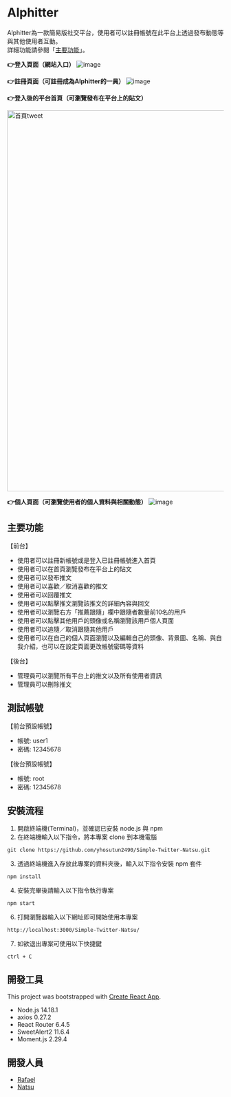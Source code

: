 # Alphitter 
Alphitter為一款簡易版社交平台，使用者可以註冊帳號在此平台上透過發布動態等與其他使用者互動。  
詳細功能請參閱「[主要功能](#主要功能)」。
  
  
**👉登入頁面（網站入口）**
![image](https://user-images.githubusercontent.com/71853581/209472837-f1e3da51-8ab1-49d7-a69f-f06118644001.png)

**👉註冊頁面（可註冊成為Alphitter的一員）**
![image](https://user-images.githubusercontent.com/71853581/209473021-df5aed9b-cc45-4d95-b172-aba15ae62ec9.png)

**👉登入後的平台首頁（可瀏覽發布在平台上的貼文）**
  
<img width="886" alt="首頁tweet" src="https://user-images.githubusercontent.com/71853581/209473004-1ae50fbb-820a-464e-9725-ce3bd055e98e.png">

**👉個人頁面（可瀏覽使用者的個人資料與相關動態）**
![image](https://user-images.githubusercontent.com/71853581/209473049-ad151eda-fd86-4968-bb94-02d793858a1e.png)


## 主要功能
【前台】
- 使用者可以註冊新帳號或是登入已註冊帳號進入首頁
- 使用者可以在首頁瀏覽發布在平台上的貼文
- 使用者可以發布推文
- 使用者可以喜歡／取消喜歡的推文
- 使用者可以回覆推文
- 使用者可以點擊推文瀏覽該推文的詳細內容與回文
- 使用者可以瀏覽右方「推薦跟隨」欄中跟隨者數量前10名的用戶
- 使用者可以點擊其他用戶的頭像或名稱瀏覽該用戶個人頁面
- 使用者可以追隨／取消跟隨其他用戶
- 使用者可以在自己的個人頁面瀏覽以及編輯自己的頭像、背景圖、名稱、與自我介紹，也可以在設定頁面更改帳號密碼等資料

【後台】
- 管理員可以瀏覽所有平台上的推文以及所有使用者資訊
- 管理員可以刪除推文

## 測試帳號

【前台預設帳號】
- 帳號: user1
- 密碼: 12345678  

【後台預設帳號】
- 帳號: root
- 密碼: 12345678

## 安裝流程

1. 開啟終端機(Terminal)，並確認已安裝 node.js 與 npm 
2. 在終端機輸入以下指令，將本專案 clone 到本機電腦

```
git clone https://github.com/yhosutun2490/Simple-Twitter-Natsu.git
```

3. 透過終端機進入存放此專案的資料夾後，輸入以下指令安裝 npm 套件

```
npm install
```

4. 安裝完畢後請輸入以下指令執行專案

```
npm start
```

6. 打開瀏覽器輸入以下網址即可開始使用本專案

```
http://localhost:3000/Simple-Twitter-Natsu/
```

7. 如欲退出專案可使用以下快捷鍵

```
ctrl + C
```

## 開發工具

This project was bootstrapped with [Create React App](https://github.com/facebook/create-react-app).

- Node.js 14.18.1
- axios 0.27.2
- React Router 6.4.5
- SweetAlert2 11.6.4
- Moment.js 2.29.4

## 開發人員

- [Rafael](https://github.com/yhosutun2490)
- [Natsu](https://github.com/NatsuTW)
